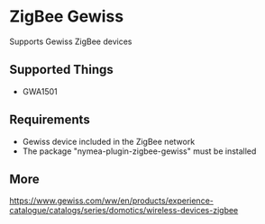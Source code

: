 # ZigBee Gewiss

Supports Gewiss ZigBee devices

## Supported Things

* GWA1501

## Requirements

* Gewiss device included in the ZigBee network
* The package "nymea-plugin-zigbee-gewiss" must be installed

## More

https://www.gewiss.com/ww/en/products/experience-catalogue/catalogs/series/domotics/wireless-devices-zigbee
